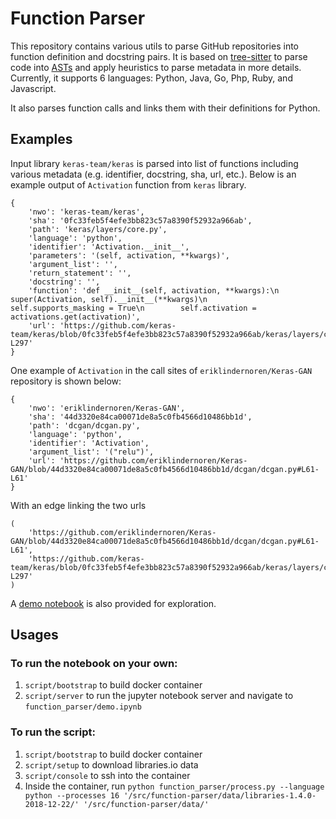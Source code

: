 # Function Parser

This repository contains various utils to parse GitHub repositories into function definition and docstring pairs. It is based on [tree-sitter](https://github.com/tree-sitter/) to parse code into [ASTs](https://en.wikipedia.org/wiki/Abstract_syntax_tree) and apply heuristics to parse metadata in more details. Currently, it supports 6 languages: Python, Java, Go, Php, Ruby, and Javascript.

It also parses function calls and links them with their definitions for Python.

## Examples

Input library `keras-team/keras` is parsed into list of functions including various metadata (e.g. identifier, docstring, sha, url, etc.). Below is an example output of `Activation` function from `keras` library.
```
{
    'nwo': 'keras-team/keras',
    'sha': '0fc33feb5f4efe3bb823c57a8390f52932a966ab',
    'path': 'keras/layers/core.py',
    'language': 'python',
    'identifier': 'Activation.__init__',
    'parameters': '(self, activation, **kwargs)',
    'argument_list': '',
    'return_statement': '',
    'docstring': '',
    'function': 'def __init__(self, activation, **kwargs):\n        super(Activation, self).__init__(**kwargs)\n        self.supports_masking = True\n        self.activation = activations.get(activation)',
    'url': 'https://github.com/keras-team/keras/blob/0fc33feb5f4efe3bb823c57a8390f52932a966ab/keras/layers/core.py#L294-L297'
}
```

One example of `Activation` in the call sites of `eriklindernoren/Keras-GAN` repository is shown below:
```
{
    'nwo': 'eriklindernoren/Keras-GAN',
    'sha': '44d3320e84ca00071de8a5c0fb4566d10486bb1d',
    'path': 'dcgan/dcgan.py',
    'language': 'python',
    'identifier': 'Activation',
    'argument_list': '("relu")',
    'url': 'https://github.com/eriklindernoren/Keras-GAN/blob/44d3320e84ca00071de8a5c0fb4566d10486bb1d/dcgan/dcgan.py#L61-L61'
}
```

With an edge linking the two urls
```
(
    'https://github.com/eriklindernoren/Keras-GAN/blob/44d3320e84ca00071de8a5c0fb4566d10486bb1d/dcgan/dcgan.py#L61-L61',
    'https://github.com/keras-team/keras/blob/0fc33feb5f4efe3bb823c57a8390f52932a966ab/keras/layers/core.py#L294-L297'
)
```

A [demo notebook](demo.ipynb) is also provided for exploration.

## Usages
### To run the notebook on your own:
1. `script/bootstrap` to build docker container
2. `script/server` to run the jupyter notebook server and navigate to `function_parser/demo.ipynb`

### To run the script:
1. `script/bootstrap` to build docker container
2. `script/setup` to download libraries.io data
3. `script/console` to ssh into the container
4. Inside the container, run `python function_parser/process.py --language python --processes 16 '/src/function-parser/data/libraries-1.4.0-2018-12-22/' '/src/function-parser/data/'`
